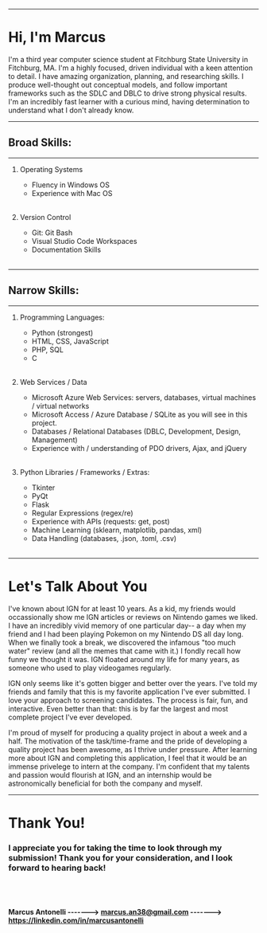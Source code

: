 ___
# Hi, I'm Marcus

I'm a third year computer science student at Fitchburg State University in Fitchburg, MA. I'm a highly focused, driven individual with a keen attention to detail. I have amazing organization, planning, and researching skills. I produce well-thought out conceptual models, and follow important frameworks such as the SDLC and DBLC to drive strong physical results. I'm an incredibly fast learner with a curious mind, having determination to understand what I don't already know.
___
## Broad Skills:
___
1. Operating Systems

   - Fluency in Windows OS
   - Experience with Mac OS
<br></br>
2. Version Control

   - Git: Git Bash
   - Visual Studio Code Workspaces
   - Documentation Skills
<br></br>
___
## Narrow Skills:
___

1. Programming Languages:

   - Python (strongest)
   - HTML, CSS, JavaScript 
   - PHP, SQL 
   - C
<br></br>

2. Web Services / Data

   - Microsoft Azure Web Services: servers, databases, virtual machines / virtual networks
   - Microsoft Access / Azure Database / SQLite as you will see in this project.
   - Databases / Relational Databases (DBLC, Development, Design, Management)
   - Experience with / understanding of PDO drivers, Ajax, and jQuery
<br></br>

3. Python Libraries / Frameworks / Extras:

   - Tkinter
   - PyQt
   - Flask
   - Regular Expressions (regex/re)
   - Experience with APIs (requests: get, post)
   - Machine Learning (sklearn, matplotlib, pandas, xml)
   - Data Handling (databases, .json, .toml, .csv)
<br></br>
___

# Let's Talk About You

I've known about IGN for at least 10 years. As a kid, my friends would occassionally show me IGN articles or reviews on Nintendo games we liked. I have an incredibly vivid memory of one particular day-- a day when my friend and I had been playing Pokemon on my Nintendo DS all day long. When we finally took a break, we discovered the infamous "too much water" review (and all the memes that came with it.) I fondly recall how funny we thought it was. IGN floated around my life for many years, as someone who used to play videogames regularly.

IGN only seems like it's gotten bigger and better over the years. I've told my friends and family that this is my favorite application I've ever submitted. I love your approach to screening candidates. The process is fair, fun, and interactive. Even better than that: this is by far the largest and most complete project I've ever developed.

I'm proud of myself for producing a quality project in about a week and a half. The motivation of the task/time-frame and the pride of developing a quality project has been awesome, as I thrive under pressure. After learning more about IGN and completing this application, I feel that it would be an immense privelege to intern at the company. I'm confident that my talents and passion would flourish at IGN, and an internship would be astronomically beneficial for both the company and myself. 
___

# Thank You!

### I appreciate you for taking the time to look through my submission! Thank you for your consideration, and I look forward to hearing back!

<br></br>

#### Marcus Antonelli -------> marcus.an38@gmail.com -------> https://linkedin.com/in/marcusantonelli


